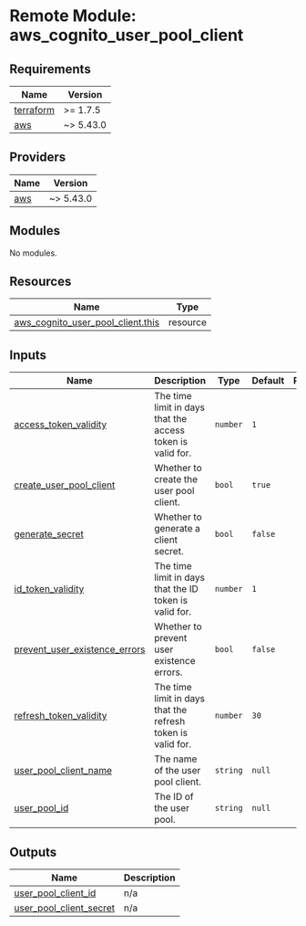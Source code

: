# Remote Module: aws_cognito_user_pool_client

## Requirements

| Name | Version |
|------|---------|
| <a name="requirement_terraform"></a> [terraform](#requirement\_terraform) | >= 1.7.5 |
| <a name="requirement_aws"></a> [aws](#requirement\_aws) | ~> 5.43.0 |

## Providers

| Name | Version |
|------|---------|
| <a name="provider_aws"></a> [aws](#provider\_aws) | ~> 5.43.0 |

## Modules

No modules.

## Resources

| Name | Type |
|------|------|
| [aws_cognito_user_pool_client.this](https://registry.terraform.io/providers/hashicorp/aws/latest/docs/resources/cognito_user_pool_client) | resource |

## Inputs

| Name | Description | Type | Default | Required |
|------|-------------|------|---------|:--------:|
| <a name="input_access_token_validity"></a> [access\_token\_validity](#input\_access\_token\_validity) | The time limit in days that the access token is valid for. | `number` | `1` | no |
| <a name="input_create_user_pool_client"></a> [create\_user\_pool\_client](#input\_create\_user\_pool\_client) | Whether to create the user pool client. | `bool` | `true` | no |
| <a name="input_generate_secret"></a> [generate\_secret](#input\_generate\_secret) | Whether to generate a client secret. | `bool` | `false` | no |
| <a name="input_id_token_validity"></a> [id\_token\_validity](#input\_id\_token\_validity) | The time limit in days that the ID token is valid for. | `number` | `1` | no |
| <a name="input_prevent_user_existence_errors"></a> [prevent\_user\_existence\_errors](#input\_prevent\_user\_existence\_errors) | Whether to prevent user existence errors. | `bool` | `false` | no |
| <a name="input_refresh_token_validity"></a> [refresh\_token\_validity](#input\_refresh\_token\_validity) | The time limit in days that the refresh token is valid for. | `number` | `30` | no |
| <a name="input_user_pool_client_name"></a> [user\_pool\_client\_name](#input\_user\_pool\_client\_name) | The name of the user pool client. | `string` | `null` | no |
| <a name="input_user_pool_id"></a> [user\_pool\_id](#input\_user\_pool\_id) | The ID of the user pool. | `string` | `null` | no |

## Outputs

| Name | Description |
|------|-------------|
| <a name="output_user_pool_client_id"></a> [user\_pool\_client\_id](#output\_user\_pool\_client\_id) | n/a |
| <a name="output_user_pool_client_secret"></a> [user\_pool\_client\_secret](#output\_user\_pool\_client\_secret) | n/a |
